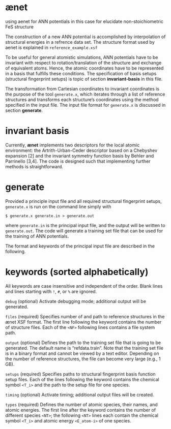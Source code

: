 # ænet
using aenet for ANN potentials in this case for elucidate non-stoichiometric FeS structure

The construction of a new ANN potential is accomplished by interpolation of structural energies in a refrence data set. The structure format used by aenet is explained in `reference_example.xsf`

To be useful for general atomistic simulations, ANN potentials have to be invariant with respect to rotation/translation of the structure and exchange of equivalent atoms. Hence, the atomic coordinates have to be represented in a basis that fulfills these conditions. The specification of basis setups (structural fingerprint setups) is topic of section **invariant-basis** in this file.

The transformation from Cartesian coordinates to invariant coordinates is the purpose of the tool `generate.x`, which iterates through a list of reference structures and transforms each structure’s coordinates using the method specified in the input file. The input file format for `generate.x` is discussed in section **generate**.

# invariant basis
Currently, **ænet** implements two descriptors for the local atomic environment: the Artrith-Urban-Ceder descriptor based on a Chebyshev expansion [2] and the invariant symmetry function basis by Behler and Parrinello [3,4]. The code is designed such that implementing further methods is straightforward.

# generate
Provided a principle input file and all required structural fingerprint setups, `generate.x` is run on the command line simply with

`$ generate.x generate.in > generate.out`

where `generate.in` is the principal input file, and the output will be written to `generate.out`. The code will generate a training set file that can be used for the training of ANN potentials.

The format and keywords of the principal input file are described in the following.

# keywords (sorted alphabetically)
All keywords are case insensitive and independent of the order. Blank lines and lines starting with `!`, `#`, or `%` are ignored.

`debug` (optional) Activate debugging mode; additional output will be generated.

`files` (required) Specifies number of and path to reference structures in the ænet XSF format. The first line following the keyword contains the number <NF> of structure files. Each of the `<NF>` following lines contains a file system path.
  
  `output` (optional) Defines the path to the training set file that is going to be generated. The default name is “refdata.train”. Note that the training set file is in a binary format and cannot be viewed by a text editor. Depending on the number of reference structures, the file can become very large (e.g., 1 GB).
  
  `setups` (required) Specifies paths to structural fingerprint basis function setup files. Each of the <NT> lines following the keyword contains the chemical symbol `<T_i>` and the path to the setup file for one species.
  
  `timing` (optional) Activate timing; additional output files will be created.
  
  `types` (required) Defines the number of atomic species, their names, and atomic energies. The first line after the keyword contains the number of different species `<NT>`; the following `<NT>` lines each contain the chemical symbol `<T_i>` and atomic energy `<E_atom-i>` of one species.
